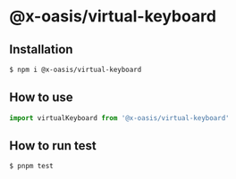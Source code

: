 # @x-oasis/virtual-keyboard

## Installation

```bash
$ npm i @x-oasis/virtual-keyboard
```

## How to use

```typescript
import virtualKeyboard from '@x-oasis/virtual-keyboard'
```

## How to run test

```bash
$ pnpm test
```